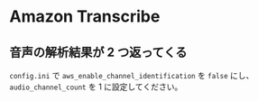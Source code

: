 # Amazon Transcribe

## 音声の解析結果が 2 つ返ってくる

`config.ini` で `aws_enable_channel_identification` を `false` にし、
`audio_channel_count` を 1 に設定してください。

